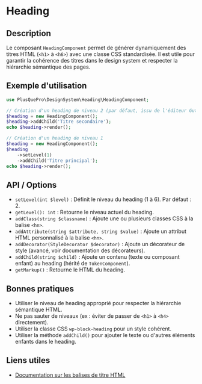 # Heading

## Description
Le composant `HeadingComponent` permet de générer dynamiquement des titres HTML (`<h1>` à `<h6>`) avec une classe CSS standardisée. Il est utile pour garantir la cohérence des titres dans le design system et respecter la hiérarchie sémantique des pages.

## Exemple d'utilisation
```php
use PlusQuePro\DesignSystem\Heading\HeadingComponent;

// Création d'un heading de niveau 2 (par défaut, issu de l'éditeur Gutenberg)
$heading = new HeadingComponent();
$heading->addChild('Titre secondaire');
echo $heading->render();

// Création d'un heading de niveau 1
$heading = new HeadingComponent();
$heading
    ->setLevel(1)
    ->addChild('Titre principal');
echo $heading->render();
```

## API / Options
- `setLevel(int $level)` : Définit le niveau du heading (1 à 6). Par défaut : 2.
- `getLevel(): int` : Retourne le niveau actuel du heading.
- `addClass(string $classname)` : Ajoute une ou plusieurs classes CSS à la balise `<hn>`.
- `addAttribute(string $attribute, string $value)` : Ajoute un attribut HTML personnalisé à la balise `<hn>`.
- `addDecorator(StyleDecorator $decorator)` : Ajoute un décorateur de style (avancé, voir documentation des décorateurs).
- `addChild(string $child)` : Ajoute un contenu (texte ou composant enfant) au heading (hérité de `TokenComponent`).
- `getMarkup()` : Retourne le HTML du heading.

## Bonnes pratiques
- Utiliser le niveau de heading approprié pour respecter la hiérarchie sémantique HTML.
- Ne pas sauter de niveaux (ex : éviter de passer de `<h1>` à `<h4>` directement).
- Utiliser la classe CSS `wp-block-heading` pour un style cohérent.
- Utiliser la méthode `addChild()` pour ajouter le texte ou d'autres éléments enfants dans le heading.

## Liens utiles
- [Documentation sur les balises de titre HTML](https://developer.mozilla.org/fr/docs/Web/HTML/Element/Heading_Elements)
<!-- - [TokenComponent (si documentation disponible)](lien_vers_TokenComponent)  -->